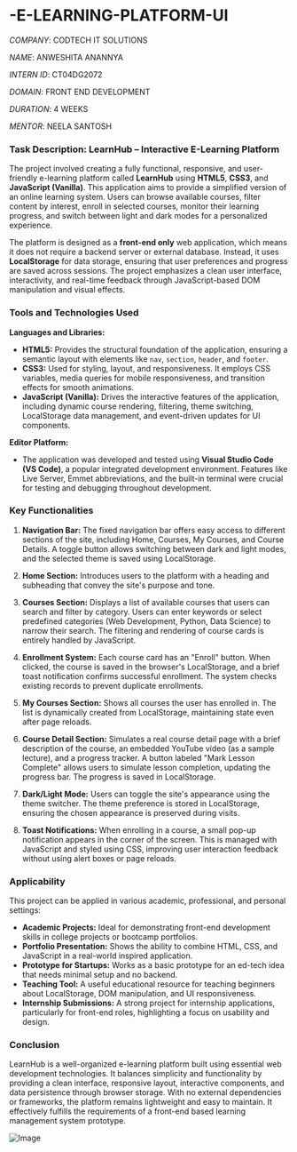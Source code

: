 # -E-LEARNING-PLATFORM-UI

*COMPANY*: CODTECH IT SOLUTIONS

*NAME*: ANWESHITA ANANNYA

*INTERN ID*: CT04DG2072

*DOMAIN*: FRONT END DEVELOPMENT

*DURATION*: 4 WEEKS

*MENTOR*: NEELA SANTOSH

### Task Description: LearnHub – Interactive E-Learning Platform

The project involved creating a fully functional, responsive, and user-friendly e-learning platform called **LearnHub** using **HTML5**, **CSS3**, and **JavaScript (Vanilla)**. This application aims to provide a simplified version of an online learning system. Users can browse available courses, filter content by interest, enroll in selected courses, monitor their learning progress, and switch between light and dark modes for a personalized experience.

The platform is designed as a **front-end only** web application, which means it does not require a backend server or external database. Instead, it uses **LocalStorage** for data storage, ensuring that user preferences and progress are saved across sessions. The project emphasizes a clean user interface, interactivity, and real-time feedback through JavaScript-based DOM manipulation and visual effects.

### Tools and Technologies Used

**Languages and Libraries:**

* **HTML5:** Provides the structural foundation of the application, ensuring a semantic layout with elements like `nav`, `section`, `header`, and `footer`.
* **CSS3:** Used for styling, layout, and responsiveness. It employs CSS variables, media queries for mobile responsiveness, and transition effects for smooth animations.
* **JavaScript (Vanilla):** Drives the interactive features of the application, including dynamic course rendering, filtering, theme switching, LocalStorage data management, and event-driven updates for UI components.

**Editor Platform:**

* The application was developed and tested using **Visual Studio Code (VS Code)**, a popular integrated development environment. Features like Live Server, Emmet abbreviations, and the built-in terminal were crucial for testing and debugging throughout development.

### Key Functionalities

1. **Navigation Bar:**
   The fixed navigation bar offers easy access to different sections of the site, including Home, Courses, My Courses, and Course Details. A toggle button allows switching between dark and light modes, and the selected theme is saved using LocalStorage.

2. **Home Section:**
   Introduces users to the platform with a heading and subheading that convey the site's purpose and tone.

3. **Courses Section:**
   Displays a list of available courses that users can search and filter by category. Users can enter keywords or select predefined categories (Web Development, Python, Data Science) to narrow their search. The filtering and rendering of course cards is entirely handled by JavaScript.

4. **Enrollment System:**
   Each course card has an "Enroll" button. When clicked, the course is saved in the browser's LocalStorage, and a brief toast notification confirms successful enrollment. The system checks existing records to prevent duplicate enrollments.

5. **My Courses Section:**
   Shows all courses the user has enrolled in. The list is dynamically created from LocalStorage, maintaining state even after page reloads.

6. **Course Detail Section:**
   Simulates a real course detail page with a brief description of the course, an embedded YouTube video (as a sample lecture), and a progress tracker. A button labeled "Mark Lesson Complete" allows users to simulate lesson completion, updating the progress bar. The progress is saved in LocalStorage.

7. **Dark/Light Mode:**
   Users can toggle the site's appearance using the theme switcher. The theme preference is stored in LocalStorage, ensuring the chosen appearance is preserved during visits.

8. **Toast Notifications:**
   When enrolling in a course, a small pop-up notification appears in the corner of the screen. This is managed with JavaScript and styled using CSS, improving user interaction feedback without using alert boxes or page reloads.

### Applicability

This project can be applied in various academic, professional, and personal settings:

* **Academic Projects:** Ideal for demonstrating front-end development skills in college projects or bootcamp portfolios.
* **Portfolio Presentation:** Shows the ability to combine HTML, CSS, and JavaScript in a real-world inspired application.
* **Prototype for Startups:** Works as a basic prototype for an ed-tech idea that needs minimal setup and no backend.
* **Teaching Tool:** A useful educational resource for teaching beginners about LocalStorage, DOM manipulation, and UI responsiveness.
* **Internship Submissions:** A strong project for internship applications, particularly for front-end roles, highlighting a focus on usability and design.

### Conclusion

LearnHub is a well-organized e-learning platform built using essential web development technologies. It balances simplicity and functionality by providing a clean interface, responsive layout, interactive components, and data persistence through browser storage. With no external dependencies or frameworks, the platform remains lightweight and easy to maintain. It effectively fulfills the requirements of a front-end based learning management system prototype.

![Image](https://github.com/user-attachments/assets/6a46d626-773a-4df0-bc15-7df4d7e60154)
